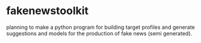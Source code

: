 # fakenewstoolkit
planning to make a python program for building target profiles and generate suggestions and models for the production of fake news (semi generated).
